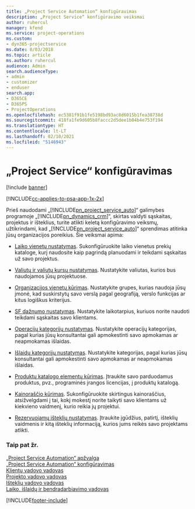```yaml
---
title: „Project Service Automation“ konfigūravimas
description: „Project Service“ konfigūravimo veiksmai
author: ruhercul
manager: kfend
ms.service: project-operations
ms.custom:
- dyn365-projectservice
ms.date: 8/03/2018
ms.topic: article
ms.author: ruhercul
audience: Admin
search.audienceType:
- admin
- customizer
- enduser
search.app:
- D365CE
- D365PS
- ProjectOperations
ms.openlocfilehash: ec5381f91b1fe5198bd93ac8d6015b1fea38738d
ms.sourcegitcommit: 418fa1fe9d605b8faccc2d5dee1b04b4e753f194
ms.translationtype: HT
ms.contentlocale: lt-LT
ms.lasthandoff: 02/10/2021
ms.locfileid: "5146943"
---
```

# <a name="configure-project-service"></a>„Project Service“ konfigūravimas

[!include [banner](../includes/psa-now-project-operations.md)]

[!INCLUDE[cc-applies-to-psa-app-1x-2x](../includes/cc-applies-to-psa-app-1x-2x.md)]

Prieš naudodami „[!INCLUDE[pn_project_service_auto](../includes/pn-project-service-auto.md)]“ galimybes programoje „[!INCLUDE[pn_dynamics_crm](../includes/pn-dynamics-crm.md)]“, skirtas valdyti sąskaitas, projektus ir išteklius, turite atlikti keletą konfigūravimo veiksmų, užtikrindami, kad „[!INCLUDE[pn_project_service_auto](../includes/pn-project-service-auto.md)]“ sprendimas atitinka jūsų organizacijos poreikius. Šie veiksmai apima:  
  
-   [Laiko vienetų nustatymas](../psa/set-up-time-units.md). Sukonfigūruokite laiko vienetus prekių kataloge, kurį naudosite kaip pagrindą planuodami ir teikdami sąskaitas už savo projektus.  
  
-   [Valiutų ir valiutų kursų nustatymas](../psa/set-up-currencies-exchange-rates.md). Nustatykite valiutas, kurios bus naudojamos jūsų projektuose.  
  
-   [Organizacijos vienetų kūrimas](../psa/create-organizational-units.md). Nustatykite grupes, kurias naudoja jūsų įmonė, kad suskirstytų savo verslą pagal geografiją, verslo funkcijas ar kitus logiškus kriterijus.  
  
-   [SF dažnumo nustatymas](../psa/set-up-invoice-frequencies.md). Nustatykite laikotarpius, kuriuos norite naudoti teikdami sąskaitas savo klientams.  
  
-   [Operacijų kategorijų nustatymas](../psa/configure-transaction-categories.md). Nustatykite operacijų kategorijas, pagal kurias jūsų konsultantai gali apmokestinti savo apmokamas ar neapmokamas išlaidas.  
  
-   [Išlaidų kategorijų nustatymas](../psa/configure-expense-categories.md). Nustatykite kategorijas, pagal kurias jūsų konsultantai gali apmokestinti savo apmokamas ar neapmokamas išlaidas.  
  
-   [Produktų katalogo elementų kūrimas](../psa/create-product-catalog-items.md). Įtraukite savo parduodamus produktus, pvz., programinės įrangos licencijas, į produktų katalogą.  
  
-   [Kainoraščio kūrimas](../psa/create-price-list.md). Sukonfigūruokite skirtingus kainoraščius, atsižvelgdami į tai, kokį mokestį norite taikyti savo klientams už kiekvieno vaidmenį, kurio reikia jų projektui.  
  
-   [Rezervuojamų išteklių nustatymas](../psa/set-up-resources.md). Įtraukite įgūdžius, patirtį, išteklių vaidmenis ir kitą išteklių informaciją, kurios jums reikės savo projektams atlikti.  
  
### <a name="see-also"></a>Taip pat žr.  
 [„Project Service Automation“ apžvalga](../psa/overview.md)   
 [„Project Service Automation“ konfigūravimas](../psa/configure.md)   
 [Klientų vadovo vadovas](../psa/account-manager-guide.md)   
 [Projekto vadovo vadovas](../psa/project-manager-guide.md)   
 [Išteklių vadovo vadovas](../psa/resource-manager-guide.md)   
 [Laiko, išlaidų ir bendradarbiavimo vadovas](../psa/time-expense-collaboration-guide.md)


[!INCLUDE[footer-include](../includes/footer-banner.md)]